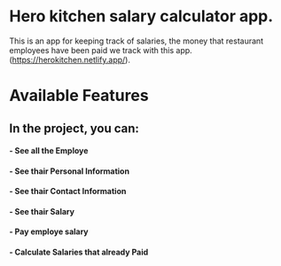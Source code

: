 # Hero kitchen salary calculator app.

This is an app for keeping track of salaries, the money that restaurant employees have been paid we track with this app. (https://herokitchen.netlify.app/).

# Available Features

## In the project, you can:

#### - See all the Employe
#### - See thair Personal Information
#### - See thair Contact Information
#### - See thair Salary
#### - Pay employe salary
#### - Calculate Salaries that already Paid

